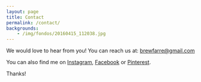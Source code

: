 ```yaml
---
layout: page
title: Contact
permalink: /contact/
backgrounds:
    - /img/fondos/20160415_112038.jpg
---
```


We would love to hear from you! You can reach us at: <a href="mailto:brewfarre@gmail.com" target="_blank">brewfarre@gmail.com</a>  

You can also find me on <a href="https://www.instagram.com/coloma.farre/" target="_blank">Instagram</a>, <a href="https://www.facebook.com/coloma.farre" target="_blank">Facebook</a> or <a href="https://es.pinterest.com/colomafarre/" target="_blank">Pinterest</a>.

Thanks!

<script async src="//pagead2.googlesyndication.com/pagead/js/adsbygoogle.js"></script>
<!-- about family ad -->
<ins class="adsbygoogle"
     style="display:inline-block;width:728px;height:90px"
     data-ad-client="ca-pub-7902219614622730"
     data-ad-slot="1444268405"></ins>
<script>
(adsbygoogle = window.adsbygoogle || []).push({});
</script>
